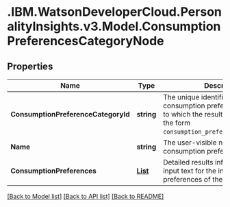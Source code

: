 # .IBM.WatsonDeveloperCloud.PersonalityInsights.v3.Model.ConsumptionPreferencesCategoryNode
## Properties

Name | Type | Description | Notes
------------ | ------------- | ------------- | -------------
**ConsumptionPreferenceCategoryId** | **string** | The unique identifier of the consumption preferences category to which the results pertain. IDs have the form `consumption_preferences_{category}`. | 
**Name** | **string** | The user-visible name of the consumption preferences category. | 
**ConsumptionPreferences** | [**List<ConsumptionPreferencesNode>**](ConsumptionPreferencesNode.md) | Detailed results inferred from the input text for the individual preferences of the category. | 

[[Back to Model list]](../README.md#documentation-for-models) [[Back to API list]](../README.md#documentation-for-api-endpoints) [[Back to README]](../README.md)

